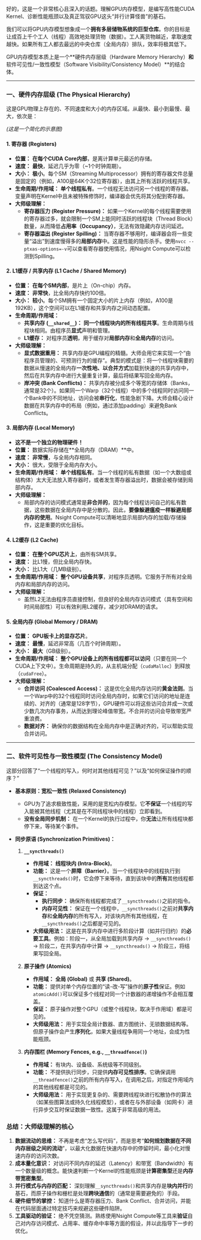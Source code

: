 好的，这是一个非常核心且深入的话题。理解GPU内存模型，是编写高性能CUDA Kernel、诊断性能瓶颈以及真正驾驭GPU这头“并行计算怪兽”的基石。

我们可以将GPU内存模型想象成一个**拥有多层储物系统的巨型仓库**。你的目标是让成百上千个工人（线程）高效地处理货物（数据）。工人离货物越近，拿取速度越快。如果所有工人都去最远的中央仓库（全局内存）排队，效率将极其低下。

GPU内存模型本质上是一个**硬件内存层级（Hardware Memory Hierarchy）**和**软件可见性/一致性模型（Software Visibility/Consistency Model）**的结合体。

---

### 一、硬件内存层级 (The Physical Hierarchy)

这是GPU物理上存在的、不同速度和大小的内存区域。从最快、最小到最慢、最大，依次是：


*(这是一个简化的示意图)*

#### 1. 寄存器 (Registers)

*   **位置：** **在每个CUDA Core内部**，是离计算单元最近的存储。
*   **速度：** **最快**，延迟几乎为零（~1个时钟周期）。
*   **大小：** **极小**。每个SM（Streaming Multiprocessor）拥有的寄存器文件总量是固定的（例如，A100是64K个32位寄存器），由其上所有活跃的线程共享。
*   **生命周期/作用域：** **单个线程私有**。一个线程无法访问另一个线程的寄存器。变量声明在Kernel中且未被特殊修饰时，编译器会优先将其分配到寄存器。
*   **大师级理解：**
    *   **寄存器压力 (Register Pressure)：** 如果一个Kernel的每个线程需要使用的寄存器过多，就会限制一个SM上能同时活跃的线程块（Thread Block）数量，从而降低**占用率（Occupancy）**，无法有效隐藏内存访问延迟。
    *   **寄存器溢出 (Register Spilling)：** 当寄存器不够用时，编译器会将一些变量“溢出”到速度慢得多的**局部内存**中。这是性能的隐形杀手。使用`nvcc --ptxas-options=-v`可以查看寄存器使用情况，用Nsight Compute可以检测到Spilling。

#### 2. L1缓存 / 共享内存 (L1 Cache / Shared Memory)

*   **位置：** **在每个SM内部**，是片上（On-chip）内存。
*   **速度：** **非常快**，比全局内存快约100倍。
*   **大小：** **较小**。每个SM拥有一个固定大小的片上内存（例如，A100是192KB），这个空间可以在L1缓存和共享内存之间动态配置。
*   **生命周期/作用域：**
    *   **共享内存 (`__shared__`)：** **同一个线程块内的所有线程共享**。生命周期与线程块相同。由程序员**显式**声明和管理。
    *   **L1缓存：** 对程序员**透明**，用于缓存对**局部内存**和**全局内存**的访问。
*   **大师级理解：**
    *   **显式数据重用：** 共享内存是GPU编程的精髓。大师会用它来实现一个“由程序员管理的、可预测行为的缓存”。典型的模式是：将一个线程块需要的数据从慢速的全局内存**一次性地、以合并方式**加载到快速的共享内存中，然后在共享内存中进行大量重复计算，最后将结果写回全局内存。
    *   **岸冲突 (Bank Conflicts)：** 共享内存被分成多个等宽的存储体（Banks，通常是32个）。如果同一个Warp（32个线程）中的多个线程同时访问同一个Bank中的不同地址，访问会被**串行化**，性能急剧下降。大师会精心设计数据在共享内存中的布局（例如，通过添加padding）来避免Bank Conflicts。

#### 3. 局部内存 (Local Memory)

*   **这不是一个独立的物理硬件！**
*   **位置：** 数据实际存储在**全局内存（DRAM）**中。
*   **速度：** **非常慢**，与全局内存相同。
*   **大小：** 很大，受限于全局内存大小。
*   **生命周期/作用域：** **单个线程私有**。当一个线程的私有数据（如一个大数组或结构体）太大无法放入寄存器时，或者发生寄存器溢出时，数据会被存储到局部内存。
*   **大师级理解：**
    *   局部内存的访问模式通常是**非合并的**，因为每个线程访问自己的私有数据，这些数据在全局内存中是分散的。因此，**要像躲避瘟疫一样躲避局部内存的使用**。Nsight Compute可以清晰地显示局部内存的加载/存储操作，这是重要的优化目标。

#### 4. L2缓存 (L2 Cache)

*   **位置：** **在整个GPU芯片上**，由所有SM共享。
*   **速度：** 比L1慢，但比全局内存快。
*   **大小：** 比L1大（几MB级别）。
*   **生命周期/作用域：** **整个GPU设备共享**，对程序员透明。它服务于所有对全局内存和局部内存的访问。
*   **大师级理解：**
    *   虽然L2无法由程序员直接控制，但良好的全局内存访问模式（具有空间和时间局部性）可以有效利用L2缓存，减少对DRAM的请求。

#### 5. 全局内存 (Global Memory / DRAM)

*   **位置：** **GPU板卡上的显存芯片**。
*   **速度：** **最慢**，延迟非常高（几百个时钟周期）。
*   **大小：** **最大**（GB级别）。
*   **生命周期/作用域：** **整个GPU设备上的所有线程都可以访问**（只要在同一个CUDA上下文中）。生命周期是持久的，从主机端分配（`cudaMalloc`）到释放（`cudaFree`）。
*   **大师级理解：**
    *   **合并访问 (Coalesced Access)：** 这是优化全局内存访问的**黄金法则**。当一个Warp中的32个线程同时访问全局内存时，如果它们访问的地址是连续的、对齐的（通常是128字节），GPU硬件可以将这些访问合并成一次或少数几次内存事务，从而达到理论峰值带宽。不合并的访问会导致带宽严重浪费。
    *   **数据对齐：** 确保你的数据结构在全局内存中是正确对齐的，可以帮助实现合并访问。

---

### 二、软件可见性与一致性模型 (The Consistency Model)

这部分回答了“一个线程的写入，何时对其他线程可见？”以及“如何保证操作的顺序？”

*   **基本原则：宽松一致性 (Relaxed Consistency)**
    *   GPU为了追求极致性能，采用的是宽松内存模型。它**不保证**一个线程的写入能被其他线程（尤其是在不同线程块中的线程）立即看到。
    *   **没有全局同步机制：** 在一个Kernel的执行过程中，你**无法**让所有线程块都停下来，等待某个事件。

*   **同步原语 (Synchronization Primitives)：**

    1.  **`__syncthreads()`**
        *   **作用域：** **线程块内 (Intra-Block)**。
        *   **功能：** 这是一个**屏障（Barrier）**。当一个线程块中的线程执行到`__syncthreads()`时，它会停下来等待，直到该块中的**所有**其他线程都到达这个点。
        *   **保证：**
            *   **执行同步：** 确保所有线程都完成了`__syncthreads()`之前的指令。
            *   **内存可见性：** 保证在一个线程中，`__syncthreads()`之前对**共享内存**和**全局内存**的所有写入，对该块内所有其他线程，在`__syncthreads()`之后都是可见的。
        *   **大师级用法：** 这是在共享内存中进行多阶段计算（如并行归约）的**必要工具**。例如：阶段一，从全局加载到共享内存 -> `__syncthreads()` -> 阶段二，在共享内存中计算 -> `__syncthreads()` -> 阶段三，将结果写回全局。

    2.  **原子操作 (Atomics)**
        *   **作用域：** **全局 (Global)** 或 **共享 (Shared)**。
        *   **功能：** 提供对单个内存位置的“读-改-写”操作的**原子性**保证。例如`atomicAdd()`可以保证多个线程对同一个计数器的递增操作不会相互覆盖。
        *   **保证：** 原子操作对整个GPU（或整个线程块，取决于作用域）都是可见的。
        *   **大师级用法：** 用于实现全局计数器、直方图统计、无锁数据结构等。但原子操作会产生**序列化**，如果大量线程争用同一个地址，会成为性能瓶颈。

    3.  **内存围栏 (Memory Fences, e.g., `__threadfence()`)**
        *   **作用域：** 有块内、设备级、系统级等不同级别。
        *   **功能：** 不提供执行同步，只提供**内存可见性排序**。它确保调用`__threadfence()`之前的所有内存写入，在调用之后，对指定作用域内的其他线程都是可见的。
        *   **大师级用法：** 用于实现更复杂的、需要跨线程块进行松散协作的算法（如某些图算法或持久化线程模型），或者在与外部设备（如网卡）进行异步交互时保证数据一致性。这属于非常高级的用法。

### 总结：大师级理解的核心

1.  **数据流动的思维：** 不再是考虑“怎么写代码”，而是思考“**如何规划数据在不同内存层级之间的流动**”，以最大化数据在快速内存中的停留时间，最小化对慢速内存的访问次数。
2.  **成本量化意识：** 对访问不同内存的延迟（Latency）和带宽（Bandwidth）有一个数量级的概念。能快速判断一个Kernel的性能瓶颈是**计算密集型**还是**内存带宽密集型**。
3.  **并行模式与内存的匹配：** 深刻理解`__syncthreads()`和共享内存是**块内并行**的基石，而原子操作和栅栏是处理**跨块通信**的（通常是需要避免的）手段。
4.  **硬件细节的掌控：** 知道什么是寄存器压力、Bank Conflict、合并访问，并能在代码层面通过特定技巧来规避这些硬件陷阱。
5.  **工具驱动的验证：** 绝不凭空猜测。熟练使用Nsight Compute等工具来**验证**自己对内存访问模式、占用率、缓存命中率等方面的假设，并以此指导下一步的优化。